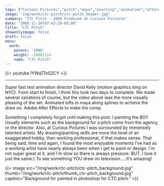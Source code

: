 ```yaml
---
tags: ["Curious Pictures","pitch","maya","painting","animation","aftereffects"]
image: "img/work/ctc-pitch/ctc-pitch_header.jpg"
summary: "CTC Pitch - 2008 Produced at Curious Pictures"
date: "2008-11-14T07:43:28-05:00"
title: "CTC Pitch"
showonlyimage: false
draft: false
menu:
  work:
    parent: '2008'
    weight: -20081114
    name: "CTC Pitch"
---
```


{{< youtube lYWqT7oS2CY >}}

---


Super fast test animation director David Kelly (motion graphics king on NYC).
From start to finish, I think this took two days to complete. We made several variations of course, but the video above was the more visually pleasing of the set.
Animated lofts in maya along splines to achieve the draw on. Adobe After Effects to make the comp.

Something I completely forgot until making this post. I painting the BG!! Usually elements such as the background for a pitch come from the agency, or the director. Also, at Curious Pictures I was surrounded by immensely talented artists. My drawing/painting skills are more the level of an exaggerated hobby, than working professional, if that makes sense. That being said, time and again, I found the most enjoyable moments I've had as a working artist have nearly always been when I get to paint or design. I'm not super great at it, and I'm slow so there is always pressure. BUT. I love it just the same:) To see something YOU drew on television.....It's amazing!


{{< image src="/img/work/ctc-pitch/ctc-pitch_background.jpg" thumb="/img/work/ctc-pitch/thumb_ctc-pitch_background.jpg" caption="Background for painted in photoshop for CTC pitch." >}}
